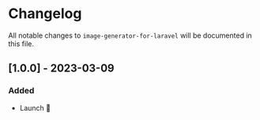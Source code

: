 # Changelog

All notable changes to `image-generator-for-laravel` will be documented in this file.

## [1.0.0] - 2023-03-09
### Added
- Launch 🎉
